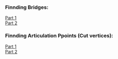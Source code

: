 ### Finnding Bridges:
[Part 1](https://youtu.be/S7fIqu1LgJw) \
[Part 2](https://youtu.be/ECKTyseo2H8)

### Finnding Articulation Ppoints (Cut vertices):
[Part 1](https://youtu.be/zuY5PtC1ogY) \
[Part 2](https://youtu.be/iGGolqb6gDE)
